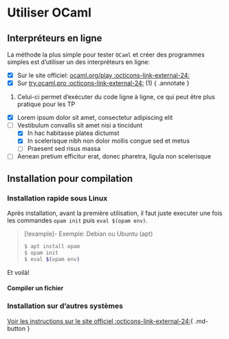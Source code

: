 # Utiliser OCaml

## Interpréteurs en ligne

La méthode la plus simple pour tester `OCaml` et créer des programmes simples est d’utiliser un des interpréteurs en ligne: 
 * [x] Sur le site officiel: [ocaml.org/play :octicons-link-external-24:](https://ocaml.org/play)
 * [x] Sur [try.ocaml.pro :octicons-link-external-24:](https://try.ocaml.pro) (1) 
{ .annotate }

1. Celui-ci permet d’exécuter du code ligne à ligne, ce qui peut être plus pratique pour les TP

- [x] Lorem ipsum dolor sit amet, consectetur adipiscing elit
- [ ] Vestibulum convallis sit amet nisi a tincidunt
    * [x] In hac habitasse platea dictumst
    * [x] In scelerisque nibh non dolor mollis congue sed et metus
    * [ ] Praesent sed risus massa
- [ ] Aenean pretium efficitur erat, donec pharetra, ligula non scelerisque

## Installation pour compilation

### Installation rapide sous Linux

Après installation, avant la première utilisation, il faut juste executer une fois les commandes `opam init` puis `eval $(opam env)`.

> [!example]- Exemple: Debian ou Ubuntu (apt)
>``` bash
>$ apt install opam
>$ opam init
>$ eval $(opam env)
>```

Et voilà! 

#### Compiler un fichier


### Installation sur d’autres systèmes

[Voir les instructions sur le site officiel :octicons-link-external-24:](https://ocaml.org/docs/installing-ocaml){ .md-button }